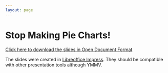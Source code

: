 ```yaml
---
layout: page
---
```


# Stop Making Pie Charts!

[Click here to download the slides in Open Document Format](no-pies-8.odp)

The slides were created in [Libreoffice Impress](https://www.libreoffice.org/). They should be compatible with other presentation tools although YMMV.
